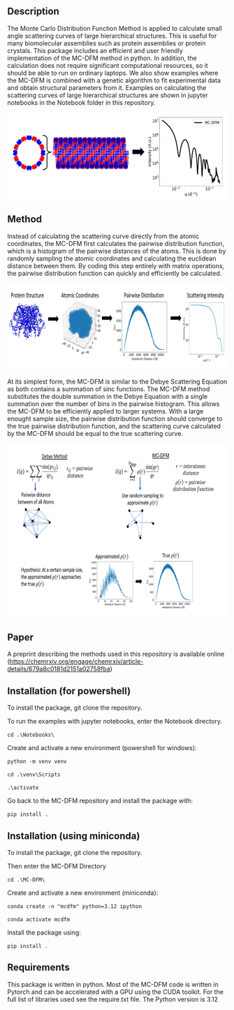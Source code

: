 ## Description
The Monte Carlo Distribution Function Method is applied to calculate small angle scattering curves of large hierarchical structures. This is useful for many biomolecular assemblies such as protein assemblies or protein crystals. This package includes an efficient and user friendly implementation of the MC-DFM method in python. In addition, the calculation does not require significant computational resources, so it should be able to run on ordinary laptops. We also show examples where the MC-DFM is combined with a genetic algorithm to fit experimental data and obtain structural parameters from it. Examples on calculating the scattering curves of large hierarchical structures are shown in jupyter notebooks in the Notebook folder in this repository. 


<p align="center">
  <img src="Images/RhuA1.png" width="550" height="200">
</p>

## Method
Instead of calculating the scattering curve directly from the atomic coordinates, the MC-DFM first calculates the pairwise distribution function, which is a histogram of the pairwise distances of the atoms. This is done by randomly sampling the atomic coordinates and calculating the euclidean distance between them. By coding this step entirely with matrix operations, the pairwise distribution function can quickly and efficiently be calculated. 

<p align="center">
  <img src="Images/method.png" width="700" height="200">
</p>

At its simplest form, the MC-DFM is similar to the Debye Scattering Equation as both contains a summation of sinc functions. The MC-DFM method substitutes the double summation in the Debye Equation with a single summation over the number of bins in the pairwise histogram. This allows the MC-DFM to be efficiently applied to larger systems. With a large enought sample size, the pairwise distribution function should converge to the true pairwise distribution function, and the scattering curve calculated by the MC-DFM should be equal to the true scattering curve.   

<p align="center">
  <img src="Images/Equations.png" width="700" height="400">
</p>


## Paper 

A preprint describing the methods used in this repository is available online (https://chemrxiv.org/engage/chemrxiv/article-details/679a8c0181d2151a02758fba)
 
## Installation (for powershell)
To install the package, git clone the repository.

To run the examples with jupyter notebooks, enter the Notebook directory.

```
cd .\Notebooks\
```

Create and activate a new environment (powershell for windows):

```
python -m venv venv
```
```
cd .\venv\Scripts
```
```
.\activate 
```

Go back to the MC-DFM repository and install the package with:

```
pip install . 
```

## Installation (using miniconda)
To install the package, git clone the repository.

Then enter the MC-DFM Directory

```
cd .\MC-DFM\
```

Create and activate a new environment (miniconda):

```
conda create -n "mcdfm" python=3.12 ipython 
```

```
conda activate mcdfm
```

Install the package using:

```
pip install . 
```

## Requirements 
This package is written in python. Most of the MC-DFM code is written in Pytorch and can be accelerated with a GPU using the CUDA toolkit. For the full list of libraries used see the require.txt file. The Python version is 3.12 
